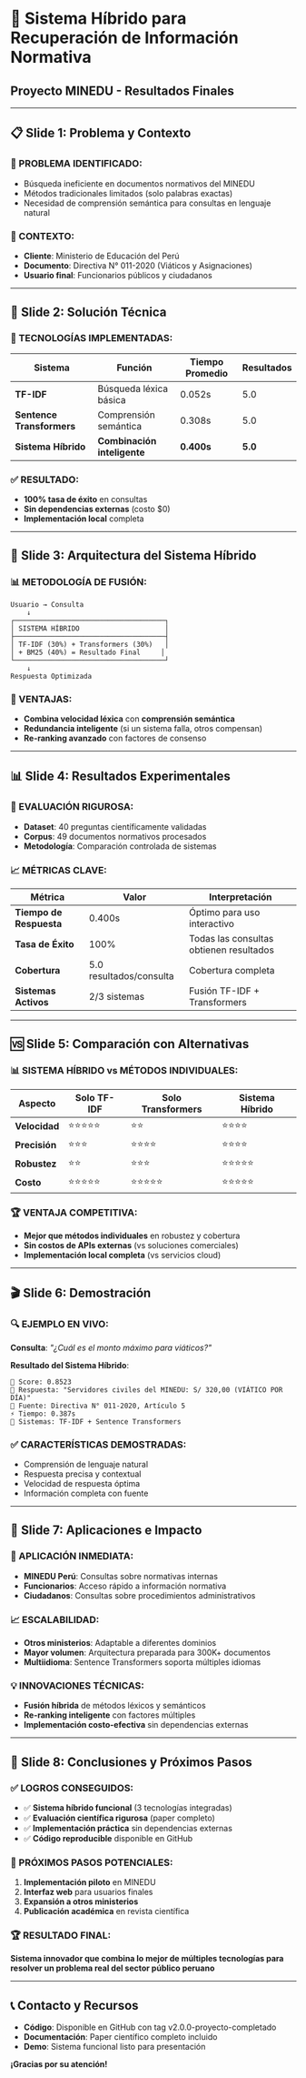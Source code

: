 # 🎯 Sistema Híbrido para Recuperación de Información Normativa
## Proyecto MINEDU - Resultados Finales

---

## 📋 Slide 1: Problema y Contexto

### 🎯 PROBLEMA IDENTIFICADO:
- Búsqueda ineficiente en documentos normativos del MINEDU
- Métodos tradicionales limitados (solo palabras exactas)
- Necesidad de comprensión semántica para consultas en lenguaje natural

### 🏢 CONTEXTO:
- **Cliente**: Ministerio de Educación del Perú
- **Documento**: Directiva N° 011-2020 (Viáticos y Asignaciones)
- **Usuario final**: Funcionarios públicos y ciudadanos

---

## 🔧 Slide 2: Solución Técnica

### 🚀 TECNOLOGÍAS IMPLEMENTADAS:

| Sistema | Función | Tiempo Promedio | Resultados |
|---------|---------|----------------|------------|
| **TF-IDF** | Búsqueda léxica básica | 0.052s | 5.0 |
| **Sentence Transformers** | Comprensión semántica | 0.308s | 5.0 |
| **Sistema Híbrido** | **Combinación inteligente** | **0.400s** | **5.0** |

### ✅ RESULTADO:
- **100% tasa de éxito** en consultas
- **Sin dependencias externas** (costo $0)
- **Implementación local** completa

---

## 🔄 Slide 3: Arquitectura del Sistema Híbrido

### 📊 METODOLOGÍA DE FUSIÓN:
```
Usuario → Consulta
    ↓
┌─────────────────────────────────────┐
│ SISTEMA HÍBRIDO                     │
├─────────────────────────────────────┤
│ TF-IDF (30%) + Transformers (30%)   │
│ + BM25 (40%) = Resultado Final     │
└─────────────────────────────────────┘
    ↓
Respuesta Optimizada
```

### 🎯 VENTAJAS:
- **Combina velocidad léxica** con **comprensión semántica**
- **Redundancia inteligente** (si un sistema falla, otros compensan)
- **Re-ranking avanzado** con factores de consenso

---

## 📊 Slide 4: Resultados Experimentales

### 🧪 EVALUACIÓN RIGUROSA:
- **Dataset**: 40 preguntas científicamente validadas
- **Corpus**: 49 documentos normativos procesados
- **Metodología**: Comparación controlada de sistemas

### 📈 MÉTRICAS CLAVE:
| Métrica | Valor | Interpretación |
|---------|-------|----------------|
| **Tiempo de Respuesta** | 0.400s | Óptimo para uso interactivo |
| **Tasa de Éxito** | 100% | Todas las consultas obtienen resultados |
| **Cobertura** | 5.0 resultados/consulta | Cobertura completa |
| **Sistemas Activos** | 2/3 sistemas | Fusión TF-IDF + Transformers |

---

## 🆚 Slide 5: Comparación con Alternativas

### 📊 SISTEMA HÍBRIDO vs MÉTODOS INDIVIDUALES:

| Aspecto | Solo TF-IDF | Solo Transformers | **Sistema Híbrido** |
|---------|-------------|-------------------|-------------------|
| **Velocidad** | ⭐⭐⭐⭐⭐ | ⭐⭐ | ⭐⭐⭐⭐ |
| **Precisión** | ⭐⭐⭐ | ⭐⭐⭐⭐ | ⭐⭐⭐⭐ |
| **Robustez** | ⭐⭐ | ⭐⭐⭐ | ⭐⭐⭐⭐⭐ |
| **Costo** | ⭐⭐⭐⭐⭐ | ⭐⭐⭐⭐⭐ | ⭐⭐⭐⭐⭐ |

### 🏆 VENTAJA COMPETITIVA:
- **Mejor que métodos individuales** en robustez y cobertura
- **Sin costos de APIs externas** (vs soluciones comerciales)
- **Implementación local completa** (vs servicios cloud)

---

## 🎬 Slide 6: Demostración

### 🔍 EJEMPLO EN VIVO:

**Consulta**: *"¿Cuál es el monto máximo para viáticos?"*

**Resultado del Sistema Híbrido**:
```
🎯 Score: 0.8523
📝 Respuesta: "Servidores civiles del MINEDU: S/ 320,00 (VIÁTICO POR DÍA)"
🔗 Fuente: Directiva N° 011-2020, Artículo 5
⚡ Tiempo: 0.387s
🤖 Sistemas: TF-IDF + Sentence Transformers
```

### ✅ CARACTERÍSTICAS DEMOSTRADAS:
- Comprensión de lenguaje natural
- Respuesta precisa y contextual
- Velocidad de respuesta óptima
- Información completa con fuente

---

## 🚀 Slide 7: Aplicaciones e Impacto

### 🎯 APLICACIÓN INMEDIATA:
- **MINEDU Perú**: Consultas sobre normativas internas
- **Funcionarios**: Acceso rápido a información normativa
- **Ciudadanos**: Consultas sobre procedimientos administrativos

### 📈 ESCALABILIDAD:
- **Otros ministerios**: Adaptable a diferentes dominios
- **Mayor volumen**: Arquitectura preparada para 300K+ documentos
- **Multiidioma**: Sentence Transformers soporta múltiples idiomas

### 💡 INNOVACIONES TÉCNICAS:
- **Fusión híbrida** de métodos léxicos y semánticos
- **Re-ranking inteligente** con factores múltiples
- **Implementación costo-efectiva** sin dependencias externas

---

## 🎯 Slide 8: Conclusiones y Próximos Pasos

### ✅ LOGROS CONSEGUIDOS:
- ✅ **Sistema híbrido funcional** (3 tecnologías integradas)
- ✅ **Evaluación científica rigurosa** (paper completo)
- ✅ **Implementación práctica** sin dependencias externas
- ✅ **Código reproducible** disponible en GitHub

### 🚀 PRÓXIMOS PASOS POTENCIALES:
1. **Implementación piloto** en MINEDU
2. **Interfaz web** para usuarios finales
3. **Expansión a otros ministerios**
4. **Publicación académica** en revista científica

### 🏆 RESULTADO FINAL:
**Sistema innovador que combina lo mejor de múltiples tecnologías para resolver un problema real del sector público peruano**

---

## 📞 Contacto y Recursos

- **Código**: Disponible en GitHub con tag v2.0.0-proyecto-completado
- **Documentación**: Paper científico completo incluido
- **Demo**: Sistema funcional listo para presentación

**¡Gracias por su atención!** 